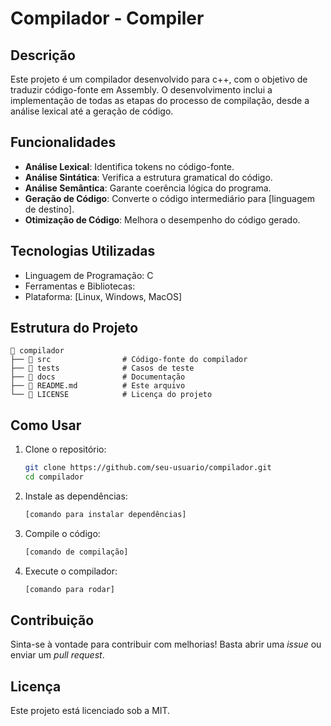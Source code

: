 # Compilador - Compiler 

## Descrição
Este projeto é um compilador desenvolvido para c++, com o objetivo de traduzir código-fonte em Assembly. O desenvolvimento inclui a implementação de todas as etapas do processo de compilação, desde a análise lexical até a geração de código.

## Funcionalidades
- **Análise Lexical**: Identifica tokens no código-fonte.
- **Análise Sintática**: Verifica a estrutura gramatical do código.
- **Análise Semântica**: Garante coerência lógica do programa.
- **Geração de Código**: Converte o código intermediário para [linguagem de destino].
- **Otimização de Código**: Melhora o desempenho do código gerado.

## Tecnologias Utilizadas
- Linguagem de Programação: C
- Ferramentas e Bibliotecas: 
- Plataforma: [Linux, Windows, MacOS]

## Estrutura do Projeto
```
📂 compilador
├── 📂 src                # Código-fonte do compilador
├── 📂 tests              # Casos de teste
├── 📂 docs               # Documentação
├── 📄 README.md          # Este arquivo
└── 📄 LICENSE            # Licença do projeto
```

## Como Usar
1. Clone o repositório:
   ```sh
   git clone https://github.com/seu-usuario/compilador.git
   cd compilador
   ```
2. Instale as dependências:
   ```sh
   [comando para instalar dependências]
   ```
3. Compile o código:
   ```sh
   [comando de compilação]
   ```
4. Execute o compilador:
   ```sh
   [comando para rodar]
   ```

## Contribuição
Sinta-se à vontade para contribuir com melhorias! Basta abrir uma _issue_ ou enviar um _pull request_.

## Licença
Este projeto está licenciado sob a MIT.

